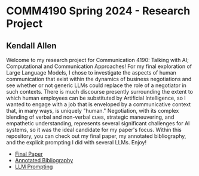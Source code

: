 # COMM4190 Spring 2024 - Research Project

## Kendall Allen

Welcome to my research project for Communication 4190: Talking with AI; Computational and Communication Approaches! For my final exploration of Large Language Models, I chose to investigate the aspects of human communication that exist within the dynamics of business negotiations and see whether or not generic LLMs could replace the role of a negotiator in such contexts. There is much discourse presently surrounding the extent to which human employees can be substituted by Artificial Intelligence, so I wanted to engage with a job that is enveloped by a communicative context that, in many ways, is uniquely "human." Negotiation, with its complex blending of verbal and non-verbal cues, strategic maneuvering, and empathetic understanding, represents several significant challenges for AI systems, so it was the ideal candidate for my paper's focus. Within this repository, you can check out my final paper, my annotated bibliography, and the explicit prompting I did with several LLMs. Enjoy!

* [Final Paper](Research_Paper.md)
* [Annotated Bibliography](Bibliography.bib)
* [LLM Prompting](Prompting.ipynb)